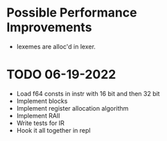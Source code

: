 # Possible Performance Improvements
- lexemes are alloc'd in lexer.

# TODO 06-19-2022
- Load f64 consts in instr with 16 bit and then 32 bit
- Implement blocks
- Implement register allocation algorithm 
- Implement RAII
- Write tests for IR
- Hook it all together in repl

